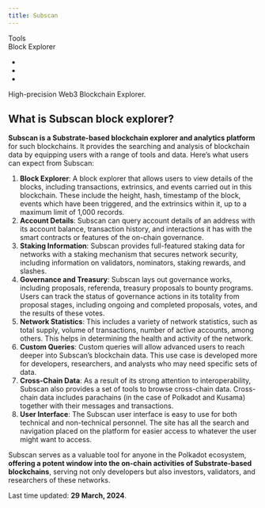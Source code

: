 ```yaml
---
title: Subscan
---
```

Tools  
Block Explorer  

- [](https://www.subscan.io/)
- [](https://twitter.com/subscan_io)
- [](https://github.com/subscan-explorer)

High-precision Web3 Blockchain Explorer.

What is Subscan block explorer?
-------------------------------

**Subscan is a Substrate-based blockchain explorer and analytics platform** for such blockchains. It provides the searching and analysis of blockchain data by equipping users with a range of tools and data. Here’s what users can expect from Subscan:

1. **Block Explorer**: A block explorer that allows users to view details of the blocks, including transactions, extrinsics, and events carried out in this blockchain. These include the height, hash, timestamp of the block, events which have been triggered, and the extrinsics within it, up to a maximum limit of 1,000 records.
2. **Account Details**: Subscan can query account details of an address with its account balance, transaction history, and interactions it has with the smart contracts or features of the on-chain governance.
3. **Staking Information**: Subscan provides full-featured staking data for networks with a staking mechanism that secures network security, including information on validators, nominators, staking rewards, and slashes.
4. **Governance and Treasury**: Subscan lays out governance works, including proposals, referenda, treasury proposals to bounty programs. Users can track the status of governance actions in its totality from proposal stages, including ongoing and completed proposals, votes, and the results of these votes.
5. **Network Statistics**: This includes a variety of network statistics, such as total supply, volume of transactions, number of active accounts, among others. This helps in determining the health and activity of the network.
6. **Custom Queries**: Custom queries will allow advanced users to reach deeper into Subscan’s blockchain data. This use case is developed more for developers, researchers, and analysts who may need specific sets of data.
7. **Cross-Chain Data**: As a result of its strong attention to interoperability, Subscan also provides a set of tools to browse cross-chain data. Cross-chain data includes parachains (in the case of Polkadot and Kusama) together with their messages and transactions.
8. **User Interface**: The Subscan user interface is easy to use for both technical and non-technical personnel. The site has all the search and navigation placed on the platform for easier access to whatever the user might want to access.

Subscan serves as a valuable tool for anyone in the Polkadot ecosystem, **offering a potent window into the on-chain activities of Substrate-based blockchains**, serving not only developers but also investors, validators, and researchers of these networks.

Last time updated: **29 March, 2024**.
